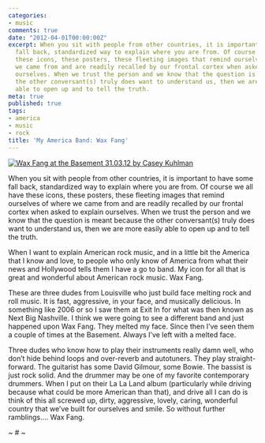 ```yaml
---
categories:
- music
comments: true
date: "2012-04-01T00:00:00Z"
excerpt: When you sit with people from other countries, it is important to have some
  fall back, standardized way to explain where you are from. Of course we all have
  these icons, these posters, these fleeting images that remind ourselves of where
  we came from and are readily recalled by our frontal cortex when asked to explain
  ourselves. When we trust the person and we know that the question is meant because
  the other conversant(s) truly does want to understand us, then we are more easily
  able to open up and to tell the truth.
meta: true
published: true
tags:
- america
- music
- rock
title: 'My America Band: Wax Fang'
---
```


<p><a href="http://blog.caseykuhlman.com/wp-content/blogs.dir/4/files/2012/04/IMAG0237.jpg"><img src="http://blog.caseykuhlman.com/assets/images/2012/IMAG0237.jpg" alt="Wax Fang at the Basement 31.03.12 by Casey Kuhlman" tit="Wax Fang at the Basement 31.03.12 by Casey Kuhlman" /></a></p>

When you sit with people from other countries, it is important to have some fall back, standardized way to explain where you are from. Of course we all have these icons, these posters, these fleeting images that remind ourselves of where we came from and are readily recalled by our frontal cortex when asked to explain ourselves. When we trust the person and we know that the question is meant because the other conversant(s) truly does want to understand us, then we are more easily able to open up and to tell the truth.


When I want to explain American rock music, and in a little bit the America that I know and love, to people who only know of America from what their news and Hollywood tells them I have a go to band. My icon for all that is great and wonderful about American rock music. Wax Fang.

These are three dudes from Louisville who just build face melting rock and roll music. It is fast, aggressive, in your face, and musically delicious. In something like 2006 or so I saw them at Exit In for what was then known as Next Big Nashville. I think we were going to see a different band and just happened upon Wax Fang. They melted my face. Since then I’ve seen them a couple of times at the Basement. Always I’ve left with a melted face.

Three dudes who know how to play their instruments really damn well, who don’t hide behind loops and over-reverb and autotuners. They play straight-forward. The guitarist has some David Gilmour, some Bowie. The bassist is just rock solid. And the drummer may be one of my favorite contemporary drummers. When I put on their La La Land album (particularly while driving because what could be more American than that), and drive all I can do is think of this all screwed up, dirty, aggressive, lovely, caring, wonderful country that we’ve built for ourselves and smile. So without further ramblings…. Wax Fang.



~ # ~